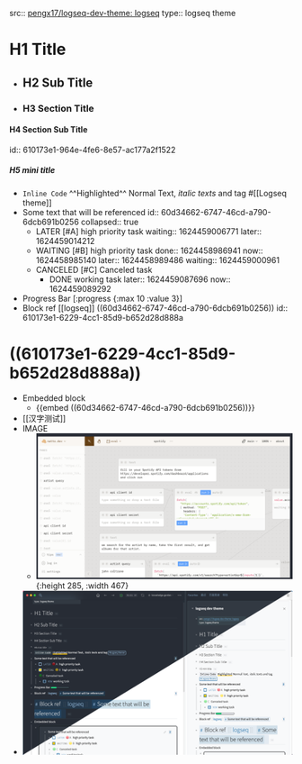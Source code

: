 src:: [pengx17/logseq-dev-theme: logseq](https://github.com/pengx17/logseq-dev-theme)
type:: logseq theme

# H1 Title

- ## H2 Sub Title
- ### H3 Section Title

#### H4 Section Sub Title

id:: 610173e1-964e-4fe6-8e57-ac177a2f1522

##### H5 mini title

- `Inline Code` ^^Highlighted^^ Normal Text, _italic texts_ and tag #[[Logseq theme]]
- Some text that will be referenced
  id:: 60d34662-6747-46cd-a790-6dcb691b0256
  collapsed:: true
  - LATER [#A] high priority task
    waiting:: 1624459006771
    later:: 1624459014212
  - WAITING [#B] high priority task
    done:: 1624458986941
    now:: 1624458985140
    later:: 1624458989486
    waiting:: 1624459000961
  - CANCELED [#C] Canceled task
    - DONE working task
      later:: 1624459087696
      now:: 1624459089292
- Progress Bar [:progress {:max 10 :value 3}]
- Block ref [[logseq]] ((60d34662-6747-46cd-a790-6dcb691b0256))
  id:: 610173e1-6229-4cc1-85d9-b652d28d888a

# ((610173e1-6229-4cc1-85d9-b652d28d888a))

- Embedded block
  - {{embed ((60d34662-6747-46cd-a790-6dcb691b0256))}}
- [[汉字测试]]
- IMAGE
  - ![image.png](../assets/image_1625060840651_0.png){:height 285, :width 467}
- ![image.png](../assets/image_1628307330039_0.png)
